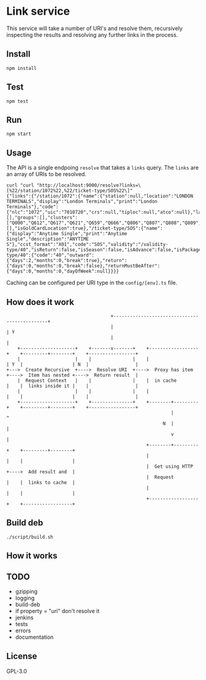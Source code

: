 # Link service

This service will take a number of URI's and resolve them, recursively inspecting the results and resolving any further links in the process.

## Install

```
npm install
```

## Test

```
npm test
```

## Run

```
npm start
```

## Usage

The API is a single endpoing `resolve` that takes a `links` query. The `links` are an array of URIs to be resolved.

```
curl "curl "http://localhost:9000/resolve?links=\[%22/station/1072%22,%22/ticket-type/SOS%22\]"
{"links":{"/station/1072":{"name":{"station":null,"location":"LONDON TERMINALS","display":"London Terminals","print":"London Terminals"},"code":{"nlc":"1072","uic":"7010720","crs":null,"tiploc":null,"atco":null},"latitude":null,"longitude":null,"facilities":[],"groups":[],"clusters":["Q000","Q612","Q617","Q621","Q659","Q666","Q806","Q807","Q808","Q809","Q811","Q812","Q814","Q815","Q816","Q817","Q818","Q819","Q820","Q821","Q822","Q823","Q824","Q850","Q851","Q852","Q853","Q854","Q859","Q860","Q861","Q862","Q863","Q864","Q865","Q866","Q902","Q903","Q908","Q923","Q929","Q952","Q992","QB65","QB84","QB98","QC10","QC15","QC16","QC18","QD00","R401","R667","R711","S301","T004","T027","T113","T143","T213","T301","T401"],"londonTerminals":[],"isGoldCardLocation":true},"/ticket-type/SOS":{"name":{"display":"Anytime Single","print":"Anytime Single","description":"ANYTIME S"},"ccst_format":"X01","code":"SOS","validity":"/validity-type/40","isReturn":false,"isSeason":false,"isAdvance":false,"isPackage":false,"isCarnet":false,"isFirstClass":false},"/validity-type/40":{"code":"40","outward":{"days":2,"months":0,"break":true},"return":{"days":0,"months":0,"break":false},"returnMustBeAfter":{"days":0,"months":0,"dayOfWeek":null}}}}
```

Caching can be configured per URI type in the `config/[env].ts` file.

## How does it work

```
                                      +----------------------------------------------+
                                      |                                              | Y
                                      |                                              |
    +--------------------+    +-------v-------+    +------------------+    +---------+--------+    +-----------------+
    |                    |    |               |    |                  | Y  |                  | N  |                 |
+--->  Create Recursive  +---->  Resolve URI  +---->  Proxy has item  +---->  Item has nested +---->  Return result  |
    |  Request Context   |    |               |    |  in cache        |    |  links inside it |    |                 |
    |                    |    |               |    |                  |    |                  |    |                 |
    +--------------------+    +---------------+    +--------+---------+    +---------+--------+    +-----------------+
                                                            |                        ^
                                                         N  |                        |
                                                            v                        |
                                                   +--------+---------+    +---------+--------+
                                                   |                  |    |                  |
                                                   |  Get using HTTP  +---->  Add result and  |
                                                   |  Request         |    |  links to cache  |
                                                   |                  |    |                  |
                                                   +------------------+    +------------------+

```
## Build deb

```
./script/build.sh
```

## How it works



## TODO

- gzipping
- logging
- build-deb
- if property = "uri" don't resolve it
- jenkins
- tests
- errors
- documentation

## License

GPL-3.0